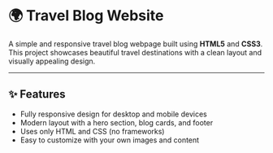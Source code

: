 # 🌍 Travel Blog Website

A simple and responsive travel blog webpage built using **HTML5** and **CSS3**.  
This project showcases beautiful travel destinations with a clean layout and visually appealing design.

---

## ✨ Features
- Fully responsive design for desktop and mobile devices
- Modern layout with a hero section, blog cards, and footer
- Uses only HTML and CSS (no frameworks)
- Easy to customize with your own images and content